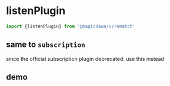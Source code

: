 # listenPlugin

```js
import {listenPlugin} from '@magicdawn/x/rematch'
```

## same to `subscription`

since the official subscription plugin deprecated. use this instead

## demo

<code src="./demo-listen-plugin.jsx" />
